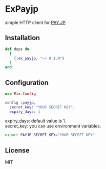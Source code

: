 # ExPayjp
simple HTTP client for [PAY.JP](https://pay.jp/).

## Installation
```elixir
def deps do
  [
    {:ex_payjp, "~> 0.1.0"}
  ]
end
```

## Configuration
```elixir
use Mix.Config

config :payjp,
  secret_key: "YOUR SECRET KEY",
  expiry_days: 1
```

expiry_days: default value is 1.  
secret_key: you can use environment variables.

```bash
export PAYJP_SECRET_KEY="YOUR SECRET KEY"
```

## License
MIT
